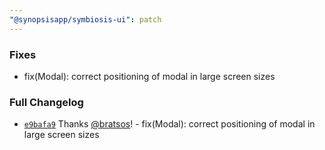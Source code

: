 ```yaml
---
"@synopsisapp/symbiosis-ui": patch
---
```


### Fixes
- fix(Modal): correct positioning of modal in large screen sizes

### Full Changelog
- [`e9bafa9`](https://github.com/synopsisapp/symbiosis-ui/commit/e9bafa9297577a0584bb74ea7513a4564fdc3e17) Thanks [@bratsos](https://github.com/bratsos)! - fix(Modal): correct positioning of modal in large screen sizes
